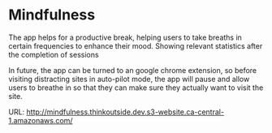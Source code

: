 # Mindfulness
The app helps for a productive break, helping users to take breaths in certain frequencies to enhance their mood. Showing relevant statistics after the completion of sessions

In future, the app can be turned to an google chrome extension, so before visiting distracting sites in auto-pilot mode, the app will pause and allow users to breathe in so that they can make sure they actually want to visit the site.

URL: http://mindfulness.thinkoutside.dev.s3-website.ca-central-1.amazonaws.com/
